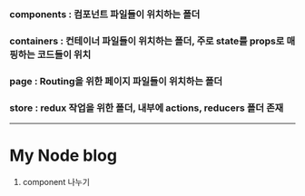 ### components : 컴포넌트 파일들이 위치하는 폴더

### containers : 컨테이너 파일들이 위치하는 폴더, 주로 state를 props로 매핑하는 코드들이 위치

### page : Routing을 위한 페이지 파일들이 위치하는 폴더

### store : redux 작업을 위한 폴더, 내부에 actions, reducers 폴더 존재

---
# My Node blog

1. component 나누기